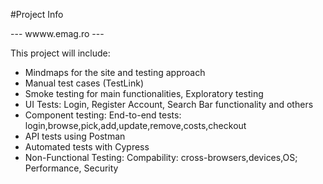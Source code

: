 #Project Info

--- wwww.emag.ro ---

This project will include:
- Mindmaps for the site and testing approach
- Manual test cases (TestLink)
- Smoke testing for main functionalities, Exploratory testing
- UI Tests: Login, Register Account, Search Bar functionality and others
- Component testing: End-to-end tests: login,browse,pick,add,update,remove,costs,checkout
- API tests using Postman
- Automated tests with Cypress
- Non-Functional Testing: Compability: cross-browsers,devices,OS; Performance, Security





